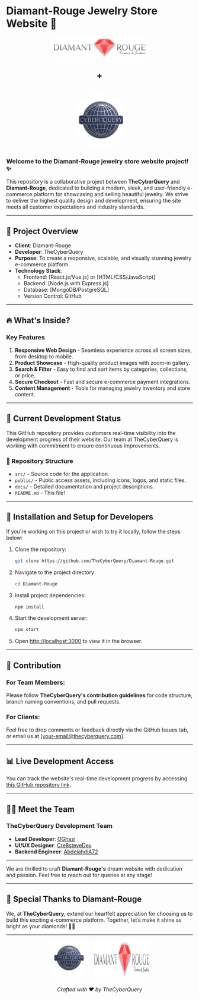 # Diamant-Rouge Jewelry Store Website 🌟

<style>
  .centered-column {
    display: flex;
    flex-direction: column;
    align-items: center;
    justify-content: center;
    gap: 20px;
    text-align: center;
  }
  .centered-column img {
    display: block;
  }
  .centered-column .separator {
    font-size: 24px;
    font-weight: bold;
    display: block;
  }
  .circular {
    border-radius: 50%;
  }
</style>

<div class="centered-column">
  <!-- Diamant-Rouge logo with inline typography styling -->
  <img src="assets/images/diamantrouge-logo.jpg" alt="Diamant-Rouge Logo" width="250">

  <!-- Separator with the "+" symbol -->
<span class="separator">+</span>

  <!-- TheCyberQuery logo with circular styling -->
  <img src="assets/images/tcq_logo.png" alt="TheCyberQuery Logo" width="150" height="150" class="circular">
</div>

### Welcome to the Diamant-Rouge jewelry store website project! ✨

This repository is a collaborative project between **TheCyberQuery** and **Diamant-Rouge**, dedicated to building a modern, sleek, and user-friendly e-commerce platform for showcasing and selling beautiful jewelry. We strive to deliver the highest quality design and development, ensuring the site meets all customer expectations and industry standards.

---

## 📜 Project Overview

- **Client**: Diamant-Rouge
- **Developer**: TheCyberQuery
- **Purpose**: To create a responsive, scalable, and visually stunning jewelry e-commerce platform.
- **Technology Stack**:
    - Frontend: [React.js/Vue.js] or [HTML/CSS/JavaScript]
    - Backend: [Node.js with Express.js]
    - Database: [MongoDB/PostgreSQL]
    - Version Control: GitHub

---

## 🔥 What's Inside?

### Key Features
1. **Responsive Web Design** - Seamless experience across all screen sizes, from desktop to mobile.
2. **Product Showcase** - High-quality product images with zoom-in gallery.
3. **Search & Filter** - Easy to find and sort items by categories, collections, or price.
4. **Secure Checkout** - Fast and secure e-commerce payment integrations.
5. **Content Management** - Tools for managing jewelry inventory and store content.

---

## 🌟 Current Development Status

This GitHub repository provides customers real-time visibility into the development progress of their website. Our team at TheCyberQuery is working with commitment to ensure continuous improvements.

### 📂 Repository Structure
- `src/` - Source code for the application.
- `public/` - Public access assets, including icons, logos, and static files.
- `docs/` - Detailed documentation and project descriptions.
- `README.md` - This file!

---

## 🚀 Installation and Setup for Developers

If you're working on this project or wish to try it locally, follow the steps below:

1. Clone the repository:
   ```bash
   git clone https://github.com/TheCyberQuery/Diamant-Rouge.git
   ```
2. Navigate to the project directory:
   ```bash
   cd Diamant-Rouge
   ```
3. Install project dependencies:
   ```bash
   npm install
   ```
4. Start the development server:
   ```bash
   npm start
   ```
5. Open [http://localhost:3000](http://localhost:3000) to view it in the browser.

---

## 📄 Contribution

### For Team Members:
Please follow **TheCyberQuery's contribution guidelines** for code structure, branch naming conventions, and pull requests.

### For Clients:
Feel free to drop comments or feedback directly via the GitHub Issues tab, or email us at [your-email@thecyberquery.com].

---

## 📊 Live Development Access

You can track the website's real-time development progress by accessing [this GitHub repository link](https://github.com/TheCyberQuery/Diamant-Rouge).

---

## 👨‍💻 Meet the Team

### TheCyberQuery Development Team
- **Lead Developer**: [OGhazi](https://github.com/G-omar-H)
- **UI/UX Designer**: [Cre8steveDev](https://github.com/Cre8steveDev)
- **Backend Engineer**: [AbdelahdiA72](https://github.com/abdelhadia72)

---
We are thrilled to craft **Diamant-Rouge's** dream website with dedication and passion. Feel free to reach out for queries at any stage!

---

## 🙌 Special Thanks to Diamant-Rouge

We, at **TheCyberQuery**, extend our heartfelt appreciation for choosing us to build this exciting e-commerce platform. Together, let’s make it shine as bright as your diamonds! 💎✨

---

<div style="display: flex; flex-direction: column; align-items: center; text-align: center; gap: 10px;">
  <div style="display: flex; gap: 20px;">
    <img src="assets/images/tcq_logo.png" alt="TheCyberQuery Logo" width="100">
    <img src="assets/images/diamantrouge-logo.jpg" alt="Diamant-Rouge Logo" width="150">
  </div>
  <p>
    <em>Crafted with ❤️ by TheCyberQuery</em>
  </p>
</div>
